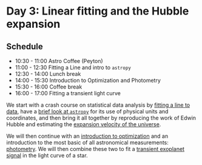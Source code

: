 # Day 3: Linear fitting and the Hubble expansion

## Schedule

* 10:30 - 11:00 Astro Coffee (Peyton)
* 11:00 - 12:30 Fitting a Line and intro to `astropy`
* 12:30 - 14:00 Lunch break
* 14:00 - 15:30 Introduction to Optimization and Photometry
* 15:30 - 16:00 Coffee break
* 16:00 - 17:00 Fitting a transient light curve

We start with a crash course on statistical data analysis by [fitting a line to data](Fitting-a-line.ipynb), have a [brief look at `astropy`](Astropy-Demo.ipynb) for its use of physical units and coordinates, and then bring it all together by reproducing the work of Edwin Hubble and estimating the [expansion velocity of the universe](Hubble.ipynb).

We will then continue with an [introduction to optimization](Newton-Method.ipynb) and an introduction to the most basic of all astronomical measurements: [photometry](transit/Photometry.ipynb). We will then combine these two to fit a [transient exoplanet signal](transit/Transit.ipynb) in the light curve of a star.
